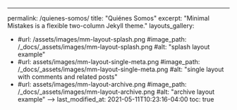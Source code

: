 ---
permalink: /quienes-somos/
title: "Quiénes Somos"
excerpt: "Minimal Mistakes is a flexible two-column Jekyll theme."
layouts_gallery:
  - #url: /assets/images/mm-layout-splash.png
    #image_path: /_docs/_assets/images/mm-layout-splash.png
    #alt: "splash layout example"
  - #url: assets/images/mm-layout-single-meta.png
    #image_path: /_docs/_assets/images/mm-layout-single-meta.png
    #alt: "single layout with comments and related posts"
  - #url: assets/images/mm-layout-archive.png
    #image_path: /_docs/_assets/images/mm-layout-archive.png
    #alt: "archive layout example" -->
last_modified_at: 2021-05-11T10:23:16-04:00
toc: true
